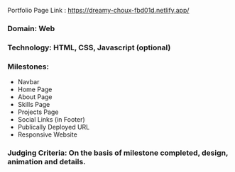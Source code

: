 Portfolio Page Link :  https://dreamy-choux-fbd01d.netlify.app/
### Domain: Web 
### Technology: HTML, CSS, Javascript (optional)
### Milestones:
* Navbar
* Home Page
* About Page
* Skills Page
* Projects Page
* Social Links (in Footer)
* Publically Deployed URL
* Responsive Website


### Judging Criteria: On the basis of milestone completed, design, animation and details.